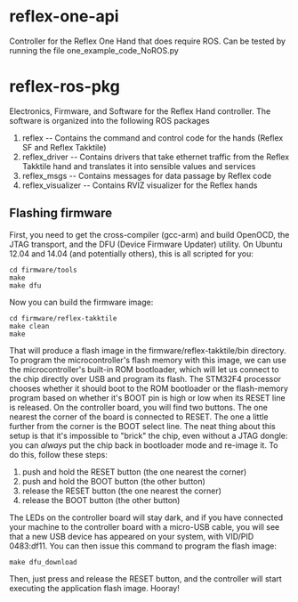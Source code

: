 
reflex-one-api
======
Controller for the Reflex One Hand that does require ROS. 
Can be tested by running the file one_example_code_NoROS.py


reflex-ros-pkg
======

Electronics, Firmware, and Software for the Reflex Hand controller. The software is organized into the following ROS packages

1. reflex -- Contains the command and control code for the hands (Reflex SF and Reflex Takktile)
1. reflex_driver -- Contains drivers that take ethernet traffic from the Reflex Takktile hand and translates it into sensible values and services
1. reflex_msgs -- Contains messages for data passage by Reflex code
1. reflex_visualizer -- Contains RVIZ visualizer for the Reflex hands

Flashing firmware
------
First, you need to get the cross-compiler (gcc-arm) and build OpenOCD, the JTAG transport, and the DFU (Device Firmware Updater) utility. On Ubuntu 12.04 and 14.04 (and potentially others), this is all scripted for you:

    cd firmware/tools
    make
    make dfu

Now you can build the firmware image:

    cd firmware/reflex-takktile
    make clean
    make

That will produce a flash image in the firmware/reflex-takktile/bin directory. To program the microcontroller's flash memory with this image, we can use the microcontroller's built-in ROM bootloader, which will let us connect to the chip directly over USB and program its flash. The STM32F4 processor chooses whether it should boot to the ROM bootloader or the flash-memory program based on whether it's BOOT pin is high or low when its RESET line is released. On the controller board, you will find two buttons. The one nearest the corner of the board is connected to RESET. The one a little further from the corner is the BOOT select line. The neat thing about this setup is that it's impossible to "brick" the chip, even without a JTAG dongle: you can *always* put the chip back in bootloader mode and re-image it. To do this, follow these steps:

1. push and hold the RESET button (the one nearest the corner)
1. push and hold the BOOT button (the other button)
1. release the RESET button (the one nearest the corner)
1. release the BOOT button (the other button)

The LEDs on the controller board will stay dark, and if you have connected your machine to the controller board with a micro-USB cable, you will see that a new USB device has appeared on your system, with VID/PID 0483:df11. You can then issue this command to program the flash image:

    make dfu_download

Then, just press and release the RESET button, and the controller will start executing the application flash image. Hooray!
